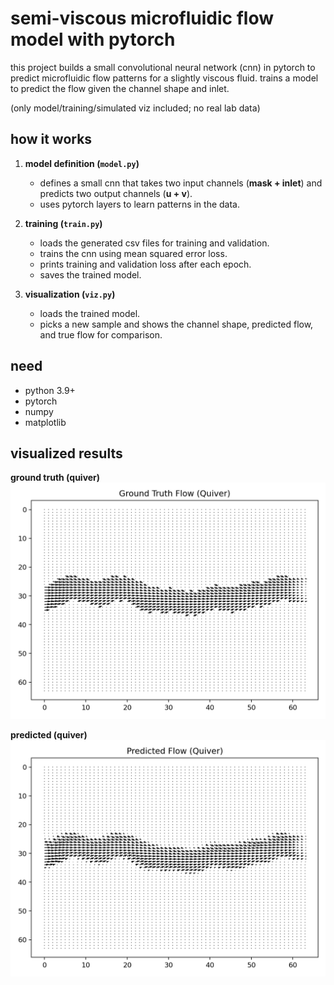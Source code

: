 # semi-viscous microfluidic flow model with pytorch

this project builds a small convolutional neural network (cnn) in pytorch to predict microfluidic flow patterns for a slightly viscous fluid. trains a model to predict the flow given the channel shape and inlet.

(only model/training/simulated viz included; no real lab data)

## how it works

1. **model definition (`model.py`)**  
   - defines a small cnn that takes two input channels (**mask + inlet**) and predicts two output channels (**u + v**).  
   - uses pytorch layers to learn patterns in the data.

2. **training (`train.py`)**  
   - loads the generated csv files for training and validation.
   - trains the cnn using mean squared error loss.  
   - prints training and validation loss after each epoch.  
   - saves the trained model.

3. **visualization (`viz.py`)**  
   - loads the trained model.  
   - picks a new sample and shows the channel shape, predicted flow, and true flow for comparison.

## need

- python 3.9+  
- pytorch  
- numpy  
- matplotlib  

## visualized results

**ground truth (quiver)**
![ground truth quiver](gt_quiver.png)

**predicted (quiver)**
![predicted quiver](pred_quiver.png)
